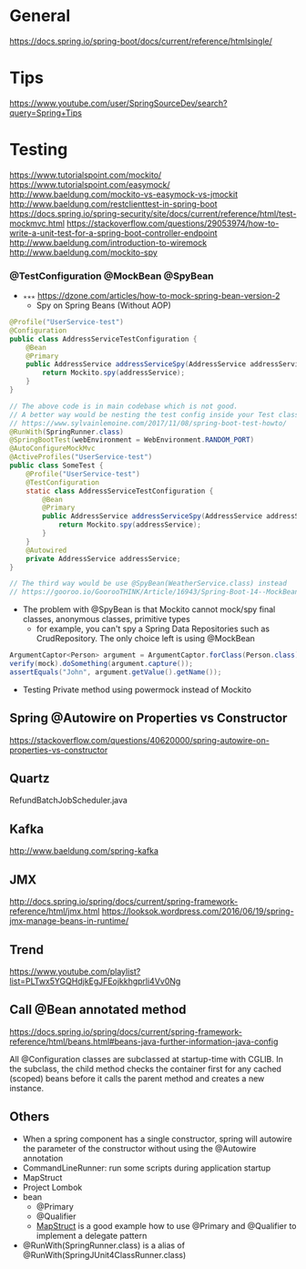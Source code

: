 # General
https://docs.spring.io/spring-boot/docs/current/reference/htmlsingle/

# Tips
https://www.youtube.com/user/SpringSourceDev/search?query=Spring+Tips

# Testing
https://www.tutorialspoint.com/mockito/
https://www.tutorialspoint.com/easymock/
http://www.baeldung.com/mockito-vs-easymock-vs-jmockit
http://www.baeldung.com/restclienttest-in-spring-boot
https://docs.spring.io/spring-security/site/docs/current/reference/html/test-mockmvc.html
https://stackoverflow.com/questions/29053974/how-to-write-a-unit-test-for-a-spring-boot-controller-endpoint
http://www.baeldung.com/introduction-to-wiremock
http://www.baeldung.com/mockito-spy


### @TestConfiguration @MockBean @SpyBean
- `✭✭✭` https://dzone.com/articles/how-to-mock-spring-bean-version-2
  * Spy on Spring Beans (Without AOP)

```java
@Profile("UserService-test")
@Configuration
public class AddressServiceTestConfiguration {
    @Bean
    @Primary
    public AddressService addressServiceSpy(AddressService addressService) {
        return Mockito.spy(addressService);
    }
}
```


```java
// The above code is in main codebase which is not good.
// A better way would be nesting the test config inside your Test class
// https://www.sylvainlemoine.com/2017/11/08/spring-boot-test-howto/
@RunWith(SpringRunner.class)
@SpringBootTest(webEnvironment = WebEnvironment.RANDOM_PORT)
@AutoConfigureMockMvc
@ActiveProfiles("UserService-test")
public class SomeTest {
    @Profile("UserService-test")
    @TestConfiguration
    static class AddressServiceTestConfiguration {
        @Bean
        @Primary
        public AddressService addressServiceSpy(AddressService addressService) {
            return Mockito.spy(addressService);
        }
    }
    @Autowired
    private AddressService addressService;
}
```

```java
// The third way would be use @SpyBean(WeatherService.class) instead
// https://gooroo.io/GoorooTHINK/Article/16943/Spring-Boot-14--MockBean-and-SpyBean/24301#.WrRKw5PwZE4
```
  * The problem with @SpyBean is that Mockito cannot mock/spy final classes, anonymous classes, primitive types
    + for example, you can't spy a Spring Data Repositories such as CrudRepository. The only choice left is using @MockBean

```java
ArgumentCaptor<Person> argument = ArgumentCaptor.forClass(Person.class);
verify(mock).doSomething(argument.capture());
assertEquals("John", argument.getValue().getName());
```

- Testing Private method using powermock instead of Mockito



## Spring @Autowire on Properties vs Constructor
https://stackoverflow.com/questions/40620000/spring-autowire-on-properties-vs-constructor

## Quartz
RefundBatchJobScheduler.java

## Kafka
http://www.baeldung.com/spring-kafka

## JMX
http://docs.spring.io/spring/docs/current/spring-framework-reference/html/jmx.html
https://looksok.wordpress.com/2016/06/19/spring-jmx-manage-beans-in-runtime/

## Trend
https://www.youtube.com/playlist?list=PLTwx5YGQHdjkEgJFEojkkhgprli4Vv0Ng

## Call @Bean annotated method
https://docs.spring.io/spring/docs/current/spring-framework-reference/html/beans.html#beans-java-further-information-java-config

All @Configuration classes are subclassed at startup-time with CGLIB. In the subclass, the child method checks the container first for any cached (scoped) beans before it calls the parent method and creates a new instance.

## Others
- When a spring component has a single constructor, spring will autowire the parameter of the constructor without using the @Autowire annotation
- CommandLineRunner: run some scripts during application startup
- MapStruct
- Project Lombok
- bean
  * @Primary
  * @Qualifier
  * [MapStruct](http://mapstruct.org/documentation/stable/reference/html/#decorators-with-spring) is a good example how to use @Primary and @Qualifier to implement a delegate pattern
- @RunWith(SpringRunner.class) is a alias of @RunWith(SpringJUnit4ClassRunner.class)
